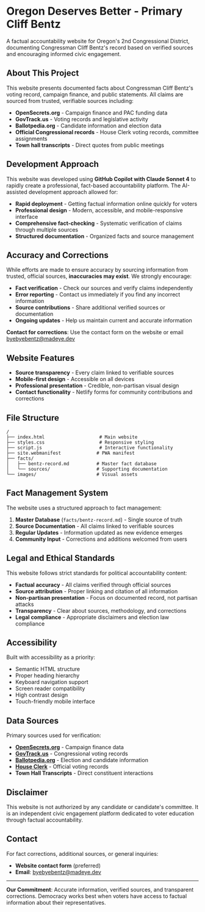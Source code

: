 # Oregon Deserves Better - Primary Cliff Bentz

A factual accountability website for Oregon's 2nd Congressional District, documenting Congressman Cliff Bentz's record based on verified sources and encouraging informed civic engagement.

## About This Project

This website presents documented facts about Congressman Cliff Bentz's voting record, campaign finance, and public statements. All claims are sourced from trusted, verifiable sources including:

- **OpenSecrets.org** - Campaign finance and PAC funding data
- **GovTrack.us** - Voting records and legislative activity  
- **Ballotpedia.org** - Candidate information and election data
- **Official Congressional records** - House Clerk voting records, committee assignments
- **Town hall transcripts** - Direct quotes from public meetings

## Development Approach

This website was developed using **GitHub Copilot with Claude Sonnet 4** to rapidly create a professional, fact-based accountability platform. The AI-assisted development approach allowed for:

- **Rapid deployment** - Getting factual information online quickly for voters
- **Professional design** - Modern, accessible, and mobile-responsive interface
- **Comprehensive fact-checking** - Systematic verification of claims through multiple sources
- **Structured documentation** - Organized facts and source management

## Accuracy and Corrections

While efforts are made to ensure accuracy by sourcing information from trusted, official sources, **inaccuracies may exist**. We strongly encourage:

- **Fact verification** - Check our sources and verify claims independently
- **Error reporting** - Contact us immediately if you find any incorrect information
- **Source contributions** - Share additional verified sources or documentation
- **Ongoing updates** - Help us maintain current and accurate information

**Contact for corrections**: Use the contact form on the website or email <byebyebentz@madeye.dev>

## Website Features

- **Source transparency** - Every claim linked to verifiable sources
- **Mobile-first design** - Accessible on all devices
- **Professional presentation** - Credible, non-partisan visual design
- **Contact functionality** - Netlify forms for community contributions and corrections

## File Structure

```text
/
├── index.html                    # Main website
├── styles.css                    # Responsive styling
├── script.js                     # Interactive functionality
├── site.webmanifest             # PWA manifest
├── facts/
│   ├── bentz-record.md          # Master fact database
│   └── sources/                 # Supporting documentation
└── images/                      # Visual assets
```

## Fact Management System

The website uses a structured approach to fact management:

1. **Master Database** (`facts/bentz-record.md`) - Single source of truth
2. **Source Documentation** - All claims linked to verifiable sources
3. **Regular Updates** - Information updated as new evidence emerges
4. **Community Input** - Corrections and additions welcomed from users

## Legal and Ethical Standards

This website follows strict standards for political accountability content:

- **Factual accuracy** - All claims verified through official sources
- **Source attribution** - Proper linking and citation of all information
- **Non-partisan presentation** - Focus on documented record, not partisan attacks
- **Transparency** - Clear about sources, methodology, and corrections
- **Legal compliance** - Appropriate disclaimers and election law compliance

## Accessibility

Built with accessibility as a priority:

- Semantic HTML structure
- Proper heading hierarchy  
- Keyboard navigation support
- Screen reader compatibility
- High contrast design
- Touch-friendly mobile interface

## Data Sources

Primary sources used for verification:

- **[OpenSecrets.org](https://opensecrets.org)** - Campaign finance data
- **[GovTrack.us](https://govtrack.us)** - Congressional voting records
- **[Ballotpedia.org](https://ballotpedia.org)** - Election and candidate information
- **[House Clerk](https://clerk.house.gov)** - Official voting records
- **Town Hall Transcripts** - Direct constituent interactions

## Disclaimer

This website is not authorized by any candidate or candidate's committee. It is an independent civic engagement platform dedicated to voter education through factual accountability.

## Contact

For fact corrections, additional sources, or general inquiries:

- **Website contact form** (preferred)
- **Email**: <byebyebentz@madeye.dev>

---

**Our Commitment**: Accurate information, verified sources, and transparent corrections. Democracy works best when voters have access to factual information about their representatives.
